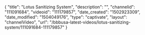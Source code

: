 {
    "title": "Lotus Sanitizing System",
    "description": "",
    "channelid": "111091684",
    "videoid": "111179857",
    "date_created": "1502923309",
    "date_modified": "1504049176",
    "type": "captivate",
    "layout": "channelVideo",
    "url": "\/bbbusa-latest-videos\/lotus-sanitizing-system\/111091684-111179857"
}